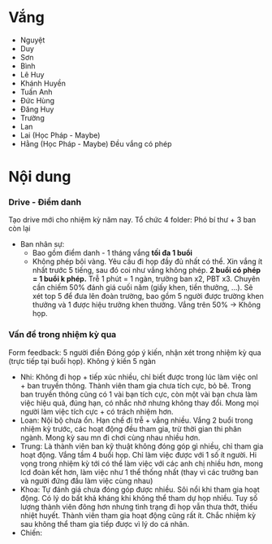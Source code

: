 # Vắng

- Nguyệt
- Duy
- Sơn
- Bình 
- Lê Huy
- Khánh Huyền
- Tuấn Anh
- Đức Hùng
- Đăng Huy 
- Trường
- Lan
- Lai (Học Pháp - Maybe)
- Hằng (Học Pháp - Maybe)
Đều vắng có phép

# Nội dung 
### Drive - Điểm danh
Tạo drive mới cho nhiệm kỳ năm nay.
Tổ chức 4 folder: Phó bí thư + 3 ban còn lại
- Ban nhân sự: 
	- Bao gồm điểm danh - 1 tháng vắng **tối đa 1 buổi**
	- Không phép bôi vàng.
Yêu cầu đi họp đầy đủ nhất có thể.
Xin vắng ít nhất trước 5 tiếng, sau đó coi như vắng không phép.
**2 buổi có phép = 1 buổi k phép.**
Trễ 1 phút = 1 ngàn, trưởng ban x2, PBT x3.
Chuyên cần chiếm 50% đánh giá cuối năm (giấy khen, tiền thưởng, ...).
Sẽ xét top 5 để đưa lên đoàn trường, bao gồm 5 người được trường khen thưởng và 1 được hiệu trưởng khen thưởng.
Vắng trên 50% -> Không họp.

### Vấn đề trong nhiệm kỳ qua
Form feedback: 5 người điền
Đóng góp ý kiến, nhận xét trong nhiệm kỳ qua (trực tiếp tại buổi họp). Không ý kiến 5 ngàn
- Nhi: Không đi họp + tiếp xúc nhiều, chỉ biết được trong lúc làm việc onl + ban truyền thông. Thành viên tham gia chưa tích cực, bỏ bê. Trong ban truyền thông cũng có 1 vài bạn tích cực, còn một vài bạn chưa làm việc hiệu quả, đúng hạn, có nhắc nhở nhưng không thay đổi. Mong mọi người làm việc tích cực + có trách nhiệm hơn.
- Loan: Nội bộ chưa ổn. Hạn chế đi trễ + vắng nhiều. Vắng 2 buổi trong nhiệm kỳ trước, các hoạt động đều tham gia, trừ thời gian thi phân ngành. Mong kỳ sau mn đi chơi cùng nhau nhiều hơn.
- Trung: Là thành viên ban kỹ thuật không đóng góp gì nhiều, chỉ tham gia hoạt động. Vắng tầm 4 buổi họp. Chỉ làm việc được với 1 số ít người. Hi vọng trong nhiệm kỳ tới có thể làm việc với các anh chị nhiều hơn, mong lcd đoàn kết hơn, làm việc như 1 thể thống nhất (thay vì các trưởng ban và người đứng đầu làm việc cùng nhau)
- Khoa: Tự đánh giá chưa đóng góp được nhiều. Sôi nổi khi tham gia hoạt động. Có lý do bất khả kháng khi không thể tham dự họp nhiều. Tuy số lượng thành viên đông hơn nhưng tình trạng đi họp vẫn thưa thớt, thiếu nhiệt huyết. Thành viên tham gia hoạt động cũng rất ít. Chắc nhiệm kỳ sau không thể tham gia tiếp được vì lý do cá nhân.
- Chiến: 